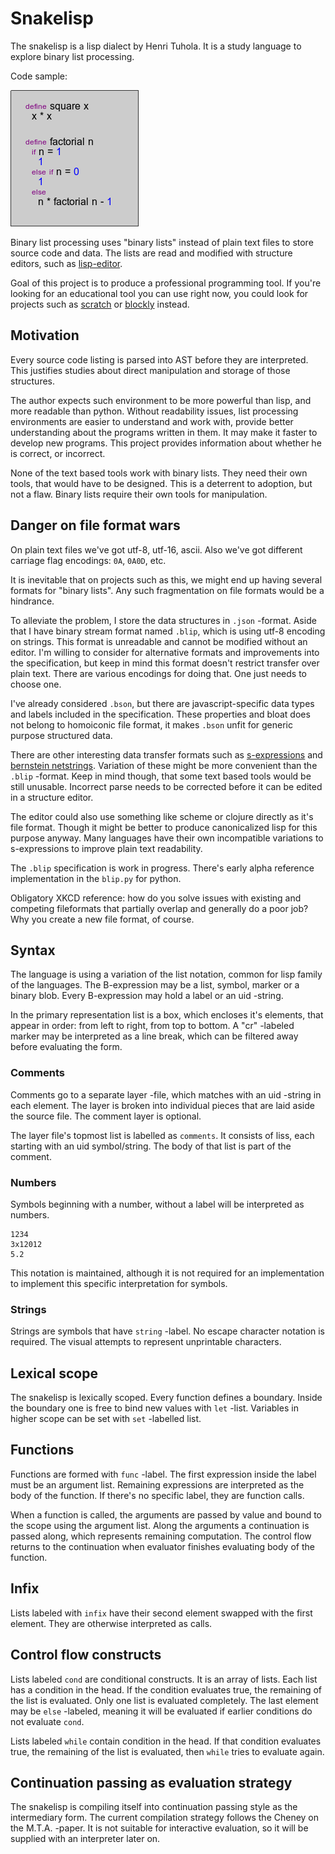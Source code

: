 # Snakelisp

The snakelisp is a lisp dialect by Henri Tuhola. It is a study language to explore binary list processing.

Code sample:

 ![Factorial in lisp-editor](examples/factorial.png)

Binary list processing uses "binary lists" instead of plain text files to store source code and data. The lists are read and modified with structure editors, such as [lisp-editor](https://www.youtube.com/watch?v=-AZbteER_Ho).

Goal of this project is to produce a professional programming tool. If you're looking for an educational tool you can use right now, you could look for projects such as [scratch](http://scratch.mit.edu/) or [blockly](https://blockly-demo.appspot.com/static/apps/index.html) instead.

## Motivation

Every source code listing is parsed into AST before they are interpreted. This justifies studies about direct manipulation and storage of those structures.

The author expects such environment to be more powerful than lisp, and more readable than python. Without readability issues, list processing environments are easier to understand and work with, provide better understanding about the programs written in them. It may make it faster to develop new programs. This project provides information about whether he is correct, or incorrect.

None of the text based tools work with binary lists. They need their own tools, that would have to be designed. This is a deterrent to adoption, but not a flaw. Binary lists require their own tools for manipulation.

## Danger on file format wars

On plain text files we've got utf-8, utf-16, ascii. Also we've got different carriage flag encodings: `0A`, `0A0D`, etc.

It is inevitable that on projects such as this, we might end up having several formats for "binary lists". Any such fragmentation on file formats would be a hindrance.

To alleviate the problem, I store the data structures in `.json` -format. Aside that I have binary stream format named `.blip`, which is using utf-8 encoding on strings. This format is unreadable and cannot be modified without an editor. I'm willing to consider for alternative formats and improvements into the specification, but keep in mind this format doesn't restrict transfer over plain text. There are various encodings for doing that. One just needs to choose one.

I've already considered `.bson`, but there are javascript-specific data types and labels included in the specification. These properties and bloat does not belong to homoiconic file format, it makes `.bson` unfit for generic purpose structured data.

There are other interesting data transfer formats such as [s-expressions](http://people.csail.mit.edu/rivest/sexp.html) and [bernstein netstrings](http://tools.ietf.org/html/draft-bernstein-netstrings-02). Variation of these might be more convenient than the `.blip` -format. Keep in mind though, that some text based tools would be still unusable. Incorrect parse needs to be corrected before it can be edited in a structure editor.

The editor could also use something like scheme or clojure directly as it's file format. Though it might be better to produce canonicalized lisp for this purpose anyway. Many languages have their own incompatible variations to s-expressions to improve plain text readability.

The `.blip` specification is work in progress. There's early alpha reference implementation in the `blip.py` for python.

Obligatory XKCD reference: how do you solve issues with existing and competing fileformats that partially overlap and generally do a poor job? Why you create a new file format, of course.

## Syntax

The language is using a variation of the list notation, common for lisp family of the languages. The B-expression may be a list, symbol, marker or a binary blob. Every B-expression may hold a label or an uid -string.

In the primary representation list is a box, which encloses it's elements, that appear in order: from left to right, from top to bottom. A "cr" -labeled marker may be interpreted as a line break, which can be filtered away before evaluating the form.

### Comments

Comments go to a separate layer -file, which matches with an uid -string in each element. The layer is broken into individual pieces that are laid aside the source file. The comment layer is optional.

The layer file's topmost list is labelled as `comments`. It consists of liss, each starting with an uid symbol/string. The body of that list is part of the comment.

### Numbers

Symbols beginning with a number, without a label will be interpreted as numbers.

    1234
    3x12012
    5.2

This notation is maintained, although it is not required for an implementation to implement this specific interpretation for symbols.

### Strings

Strings are symbols that have `string` -label. No escape character notation is required. The visual attempts to represent unprintable characters.

## Lexical scope

The snakelisp is lexically scoped. Every function defines a boundary. Inside the boundary one is free to bind new values with `let` -list. Variables in higher scope can be set with `set` -labelled list.

## Functions

Functions are formed with `func` -label. The first expression inside the label must be an argument list. Remaining expressions are interpreted as the body of the function. If there's no specific label, they are function calls.

When a function is called, the arguments are passed by value and bound to the scope using the argument list. Along the arguments a continuation is passed along, which represents remaining computation. The control flow returns to the continuation when evaluator finishes evaluating body of the function.

## Infix

Lists labeled with `infix` have their second element swapped with the first element. They are otherwise interpreted as calls.

## Control flow constructs

Lists labeled `cond` are conditional constructs. It is an array of lists. Each list has a condition in the head. If the condition evaluates true, the remaining of the list is evaluated. Only one list is evaluated completely. The last element may be `else` -labeled, meaning it will be evaluated if earlier conditions do not evaluate `cond`.

Lists labeled `while` contain condition in the head. If that condition evaluates true, the remaining of the list is evaluated, then `while` tries to evaluate again.

## Continuation passing as evaluation strategy

The snakelisp is compiling itself into continuation passing style as the intermediary form. The current compilation strategy follows the Cheney on the M.T.A. -paper. It is not suitable for interactive evaluation, so it will be supplied with an interpreter later on.
